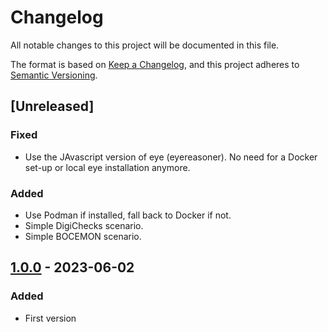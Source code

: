 # Changelog

All notable changes to this project will be documented in this file.

The format is based on [Keep a Changelog](https://keepachangelog.com/en/1.0.0/),
and this project adheres to [Semantic Versioning](https://semver.org/spec/v2.0.0.html).

## [Unreleased]

### Fixed
- Use the JAvascript version of eye (eyereasoner). No need for a Docker set-up or local eye installation anymore.

### Added 
- Use Podman if installed, fall back to Docker if not.
- Simple DigiChecks scenario.
- Simple BOCEMON scenario.

## [1.0.0] - 2023-06-02

### Added

- First version

[1.0.0]: https://github.com/KNowledgeOnWebScale/oslo-steps-workflow-composer/releases/tag/v1.0.0

